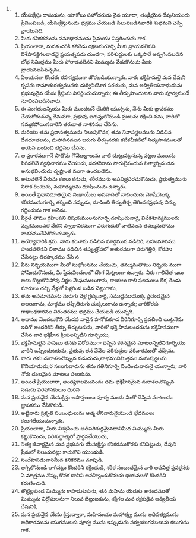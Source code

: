 <ol>
  <li>
    <ol>
      <li>యేసుక్రీస్తు దాసుడును, యాకోబు సహోదరుడు నైన యూదా, తండ్రియైన దేవునియందు ప్రేమింపబడి, యేసుక్రీస్తునందు భద్రము చేయబడి పిలువబడినవారికి శుభమని చెప్పి వ్రాయునది.</li>
      <li>మీకు కనికరమును సమాధానమును ప్రేమయు విస్తరించును గాక.</li>
      <li>ప్రియులారా, మనకందరికి కలిగెడు రక్షణనుగూర్చి మీకు వ్రాయవలెనని విశేషాసక్తిగలవాడనై ప్రయత్నపడు చుండగా, పరిశుద్ధులకు ఒక్కసారే అప్పగింపబడిన బోధ నిమిత్తము మీరు పోరాడవలెనని మిమ్మును వేడుకొనుచు మీకు వ్రాయవలసివచ్చెను.</li>
      <li>ఏలయనగా కొందరు రహస్యముగా జొరబడియున్నారు. వారు భక్తిహీనులై మన దేవుని కృపను కామాతురత్వమునకు దుర్వినియోగ పరచుచు, మన అద్వితీయనాధుడును ప్రభువునైన యేసు క్రీస్తును విసర్జించుచున్నారు; ఈ తీర్పుపొందుటకు వారు పూర్వమందే సూచింపబడినవారు.</li>
      <li>ఈ సంగతులన్నియు మీరు ముందటనే యెరిగి యున్నను, నేను మీకు జ్ఞాపకము చేయగోరుచున్న దేమనగా, ప్రభువు ఐగుప్తులోనుండి ప్రజలను రక్షించి నను, వారిలో నమ్మకపోయినవారిని తరువాత నాశనము చేసెను.</li>
      <li>మరియు తమ ప్రధానత్వమును నిలుపుకొనక, తమ నివాసస్థలమును విడిచిన దేవదూతలను, మహాదినమున జరుగు తీర్పువరకు కటికచీకటిలో నిత్యపాశములతో ఆయన బంధించి భద్రము చేసెను.</li>
      <li>ఆ ప్రకారముగానే సొదొమ గొమొఱ్ఱాలును వాటి  చుట్టుపట్లనున్న  పట్టణ ములును  వీరివలెనే వ్యభిచారము చేయుచు, పరశరీరాను సారులైనందున నిత్యాగ్నిదండన అనుభవించుచు దృష్టాంత ముగా ఉంచబడెను.</li>
      <li>అటువలెనే వీరును కలలు కనుచు, శరీరమును అపవిత్రపరచుకొనుచు, ప్రభుత్వమును నిరాక రించుచు, మహాత్ములను దూషించుచు ఉన్నారు.</li>
      <li>అయితే ప్రధానదూతయైన మిఖాయేలు అపవాదితో వాదించుచు  మోషేయొక్క  శరీరమునుగూర్చి తర్కించి నప్పుడు, దూషించి తీర్పుతీర్చ తెగింపకప్రభువు నిన్ను గద్దించును గాక అనెను.</li>
      <li>వీరైతే తాము గ్రహింపని విషయములనుగూర్చి దూషించువారై, వివేకశూన్యములగు మృగములవలె వేటిని స్వాభావికముగా ఎరుగుదురో వాటివలన తమ్మునుతాము నాశనముచేసికొనుచున్నారు.</li>
      <li>అయ్యోవారికి శ్రమ. వారు కయీను నడిచిన మార్గమున నడిచిరి, బహుమానము పొందవలెనని బిలాము నడిచిన తప్పుత్రోవలో ఆతురముగా పరుగెత్తిరి, కోరహు చేసినట్టు తిరస్కారము చేసి న</li>
      <li>వీరు నిర్భయముగా మీతో సుభోజనము చేయుచు, తమ్మునుతాము నిర్భయ ముగా పోషించుకొనుచు, మీ ప్రేమవిందులలో దొంగ మెట్టలుగా ఉన్నారు. వీరు గాలిచేత ఇటు అటు కొట్టుకొనిపోవు నిర్జల మేఘములుగాను, కాయలు రాలి ఫలములు లేక, రెండు మారులు చచ్చి వేళ్లతో పెళ్లగింప బడిన చెట్లుగాను,</li>
      <li>తమ అవమానమను నురుగు వెళ్ల గ్రక్కువారై, సముద్రముయొక్క ప్రచండమైన అలలుగాను, మార్గము తప్పితిరుగు చుక్కలుగాను ఉన్నారు; వారికొరకు గాఢాంధకారము నిరంతరము భద్రము చేయబడి యున్నది.</li>
      <li>ఆదాము మొదలుకొని యేడవ వాడైన హనోకుకూడ వీరినిగూర్చి ప్రవచించి  యిట్లనెను ఇదిగో  అందరికిని  తీర్పు తీర్చుటకును, వారిలో భక్తి హీనులందరును భక్తిహీనముగా చేసిన వారి భక్తిహీన క్రియలన్నిటిని గూర్చియు,</li>
      <li>భక్తిహీనులైన పాపులు  తనకు విరోధముగా చెప్పిన కఠినమైన మాటలన్నిటినిగూర్చియు వారిని ఒప్పించుటకును, ప్రభువు తన  వేవేల పరిశుద్ధుల పరివారముతో వచ్చెను.</li>
      <li>వారు తమ దురాశలచొప్పున నడుచుచు,లాభమునిమిత్తము మనుష్యులను కొనియాడుచు,6 సణుగువారును తమ గతినిగూర్చి నిందించువారునై యున్నారు; వారి నోరు డంబమైన మాటలు పలుకును.</li>
      <li>అయితే ప్రియులారా, అంత్యకాలమునందు తమ భక్తిహీనమైన దురాశలచొప్పున నడుచు పరిహాసకులుం దురని</li>
      <li>మన ప్రభువైన యేసుక్రీస్తు అపొస్తలులు పూర్వ మందు మీతో చెప్పిన మాటలను జ్ఞాపకము చేసికొనుడి.</li>
      <li>అట్టివారు ప్రకృతి సంబంధులును ఆత్మ లేనివారునైయుండి భేదములు కలుగజేయుచున్నారు.</li>
      <li>ప్రియులారా, మీరు విశ్వసించు అతిపరిశుద్దమైనదానిమీద మిమ్మును మీరు కట్టుకొనుచు, పరిశుద్ధాత్మలో ప్రార్థనచేయుచు,</li>
      <li>నిత్య జీవార్థమైన మన ప్రభువగు యేసుక్రీస్తు కనికరముకొరకు కనిపెట్టుచు, దేవుని ప్రేమలో నిలుచునట్లు కాచుకొని యుండుడి.</li>
      <li>సందేహపడువారిమీద కనికరము చూపుడి.</li>
      <li>అగ్నిలోనుండి లాగినట్టు కొందరిని రక్షించుడి, శరీర సంబంధమైన వారి అపవిత్ర ప్రవర్తనకు ఏ మాత్రము నొప్పు కొనక దానిని అసహ్యించుకొనుచు భయముతో కొందరిని కరుణించుడి.</li>
      <li>తొట్రిల్లకుండ మిమ్మును కాపాడుటకును, తన మహిమ యెదుట ఆనందముతో మిమ్మును నిర్దోషులనుగా నిలువ బెట్టుటకును, శక్తిగల మన రక్షకుడైన అద్వితీయ దేవునికి,</li>
      <li>మన ప్రభువైన యేసు క్రీస్తుద్వారా, మహిమయు మహాత్మ్య మును ఆధిపత్యమును అధికారమును యుగములకు పూర్వ మును ఇప్పుడును సర్వయుగములును కలుగును గాక.</li>
    </ol>
  </li>
</ol>
